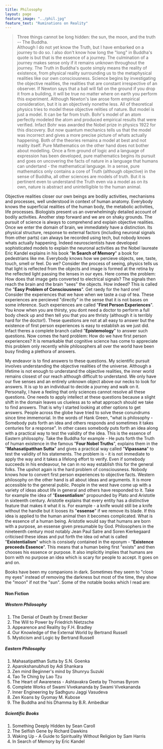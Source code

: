 ```yaml
---
title: Philosophy
layout: page
feature_image: "../phil.jpg"
feature_text: "Ruminations on Reality" 
---
```

> Three things cannot be long hidden: the sun, the moon, and the truth -- The Buddha.  
Although I do not yet know the Truth, but I have embarked on a journey to do so. I also don't know how long the "long" in Buddha's quote is but that is the essence of a journey. The culmination of a journey makes sense only if it remains unknown throughout the journey. The Truth in Buddha's quote simply means the reality of existence, from physical reality surrounding us to the metaphysical realities like our own consciousness. Science begins by investigating the objective realities, the realities that are constant irrespective of an observer. If Newton says that a ball will fall on the ground if you drop it from a building, it will be true no matter where on earth you perform this experiment. Although Newton's law arose form empirical consideration, but it is an objectively nonethe less. All of theoretical physics tries to model these objective relities of nature. But model is just a model. It can be far from truth. Bohr's model of an atom perfectly modeled the atom and produced empirical results that were verified. Infact Bohr was awarded the Nobel prize in physics 1922 for this discovery. But now quantum mechanics tells us that the model was incorrect and gives a more precise picture of whats actually happening. Both of the theories remains a model at best and not reality itself.  Pure Mathematics on the other hand does not bother about modelling. Once a firm ground of logic and a language of expression has been developed, pure mathematics begins its pursuit and goes on uncovering the facts of nature in a language that humans can undertand - the mathematical language. In a sense, pure mathematics only contains a core of Truth (although objective) in the sense of Buddha, all other sciences are models of truth. But it is pertinent even to understand the Truth even via a model as on its own, nature is abstract and unintelligible to the human animal.  

Objective realities closer our own beings are bodily activities, mechanisms and processes, well understood in context of human anatomy. Everybody knows the superficial realities of the human body, the metabolic activities, life processes. Biologists present us an overwhelmingly detailed account of bodily activities. Another step forward and we are on shaky grounds. The pursuit of science is always to comprehend and explain objective realities. Once we enter the domain of brain, we immediately have a distinction. Its physical structure, response to external factors (including neuronal signals from other parts) can always be recorded using tech, but nobody knows whats actually happening. Indeed neuroscientists have developed sophisticated models to explain the neuronal activities as the Nobel laureate Eric Kandel explains in his book "**In Search of Memory**" a book for pedestrians like me. Everybody knows how we percieve objects, see, taste, touch, smell or feel. Do we? Consider the process of seeing, physics tells us that light is reflected from the objects and image is formed at the retina by the reflected light passing the lenses in our eyes. Here comes the problem: How does that image gets converted to electrical signals? The signals then reach the brain and the brain "sees" the objects. How indeed? This is called the "**Easy Problem of Consciousness**". Get raedy for the hard one! Consider the experiences that we have when we taste a cup of tea. These experiences are percieved "directly" in the sense that it is not bases on some inference. Such experiences are called "**First Person Experiences**". You know when you are thirsty, you dont need a doctor to perform a full body check up and then tell you that you are thristy (although it is terribly hard for the doctor!). These questions are not at all easy to answer but the existence of first person experiences is easy to establish as we just did. Infact theres a complete branch called "**Epistemology**" to answer such questions. Now comes the hard problem: How do we have first person experiences? It is remarkable that cognitive science has come to appreciate this problem only recently while philosophers all over the world have been busy finding a plethora of answers.  

My endeavor is to find answers to these questions. My scientific pursuit involves understanding the objective realities of the universe. Although a lifetime is not enough to understand the objective realities, the inner world remains closest of our reach although difficult to understand. We only have our five senses and an entirely unknown object above our necks to look for answers. It is up to an individual to decide a journey and walk on it. Personally, I have a feeling that only sciences cannot resolve all these questions. One needs to apply intellect at these questions because a slight shift in the domain leaves us clueless as to what approach should we take to find answers. That is why I started looking at other options to get answers. People across the globe have tried to solve these conundrums since time immemorial. In the words of Hank Green, "what is philosophy - Somebody puts forth an idea and others responds and sometimes it takes centuries for a response". In other cases somebody puts forth an idea along with a practical way to test the validity of the idea. This is the essence of Eastern philosophy. Take the Buddha for example - He puts forth the Truth of human existence in the famous "**Four Nobel Truths**", explains them in the "**Mahasatipatthan Sutta**" and gives a practical way called "**Vipassana**" to test the validity of his statements. The problem is - it is not immediate to apply the way and it takes a lifelong effort to verify. Even if somebody succeeds in his endeavour, he can in no way establish this for the general folks. The upshot again is the hard problem of consciousness. Nobody knows how to convert first person experiences to objective facts. Western philosophy on the other hand is all about ideas and arguments. It is more accessible to the general public. People in the west have come up with a variety of ideas about life in general and others have responded to it. Take for example the idea of "**Essesntialism**" propounded by Plato and Aristotle in sixteenth century. Aristotle explains that every entity has a distinctive feature that makes it what it is. For example - a knife would still be a knife without the handle but it looses its "**essense**" if we remove its blade. If this idea is applied to the human animal then it becomes complicated. What is the essence of a human being. Aristotle would say that humans are born with a purpose, an essense given presumable by God. Philosophers in the nineteenth century most notably Jean Paul Satre and Soren Kierkegaard criticised these ideas and put forth the idea od what is called "**Existentialism**" which is consisely contained in the eponym - "**Existence preceeds Essence**". This means that a human being first "exists" and then chooses his essence or purpose. It also implicitly implies that humans are born with no purpose an idea which is scary for people to accept. It goes on and on.   

Books have been my companions in dark. Sometimes they seem to "close my eyes" instead of removing the darkness but most of the time, they show the "moon" if not the "sun". Some of the notable books which I read are:   
#### Non Fiction  

##### Western Philosophy  
1. The Denial of Death by Ernest Becker
2. The Will to Power by Friedrich Nietzsche 
3. Appearence and Reality by F.H. Bradley
4. Our Knowledge of the External World by Bertrand Russell 
5. Mysticism and Logic by Bertrand Russell    

##### Eastern Philosophy
1. Mahasatipatthan Sutta by S.N. Goenka
2. Aparokshanubhuti by Adi Shankara
3. Zen mind Beginner's mind by Shunryu Suzuki
4. Tao Te Ching by Lao Tzu
5. The Heart of Awareness - Ashtavakra Geeta by Thomas Byrom
6. Complete Works of Swami Vivekananda by Swami Vivekananda  
7. Inner Engineering by Sadhguru Jaggi Vasudeva
8. Zen Koans by Gyomay M. Kubose
9. The Buddha and his Dhamma by B.R. Ambedkar

##### Scientific Books 
1. Something Deeply Hidden by Sean Caroll
2. The Selfish Gene by Richard Dawkins
3. Waking Up - A Guide to Spirituality Without Religion by Sam Harris
4. In Search of Memory by Eric Kandel  
